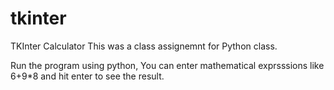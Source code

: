 # tkinter
TKInter Calculator
This was a class assignemnt for Python class.

Run the program using python, You can enter mathematical exprsssions like 6+9*8 and hit enter to see the result.
